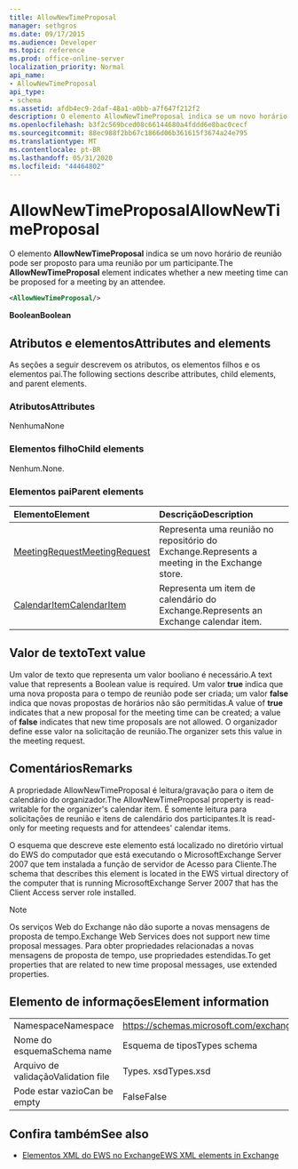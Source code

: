 ```yaml
---
title: AllowNewTimeProposal
manager: sethgros
ms.date: 09/17/2015
ms.audience: Developer
ms.topic: reference
ms.prod: office-online-server
localization_priority: Normal
api_name:
- AllowNewTimeProposal
api_type:
- schema
ms.assetid: afdb4ec9-2daf-48a1-a0bb-a7f647f212f2
description: O elemento AllowNewTimeProposal indica se um novo horário de reunião pode ser proposto para uma reunião por um participante.
ms.openlocfilehash: b3f2c569bced08c66144680a4fddd6e8bac0cecf
ms.sourcegitcommit: 88ec988f2bb67c1866d06b361615f3674a24e795
ms.translationtype: MT
ms.contentlocale: pt-BR
ms.lasthandoff: 05/31/2020
ms.locfileid: "44464802"
---
```

# <a name="allownewtimeproposal"></a><span data-ttu-id="d7304-103">AllowNewTimeProposal</span><span class="sxs-lookup"><span data-stu-id="d7304-103">AllowNewTimeProposal</span></span>

<span data-ttu-id="d7304-104">O elemento **AllowNewTimeProposal** indica se um novo horário de reunião pode ser proposto para uma reunião por um participante.</span><span class="sxs-lookup"><span data-stu-id="d7304-104">The **AllowNewTimeProposal** element indicates whether a new meeting time can be proposed for a meeting by an attendee.</span></span> 
  
```xml
<AllowNewTimeProposal/>
```

 <span data-ttu-id="d7304-105">**Boolean**</span><span class="sxs-lookup"><span data-stu-id="d7304-105">**Boolean**</span></span>
## <a name="attributes-and-elements"></a><span data-ttu-id="d7304-106">Atributos e elementos</span><span class="sxs-lookup"><span data-stu-id="d7304-106">Attributes and elements</span></span>

<span data-ttu-id="d7304-107">As seções a seguir descrevem os atributos, os elementos filhos e os elementos pai.</span><span class="sxs-lookup"><span data-stu-id="d7304-107">The following sections describe attributes, child elements, and parent elements.</span></span>
  
### <a name="attributes"></a><span data-ttu-id="d7304-108">Atributos</span><span class="sxs-lookup"><span data-stu-id="d7304-108">Attributes</span></span>

<span data-ttu-id="d7304-109">Nenhuma</span><span class="sxs-lookup"><span data-stu-id="d7304-109">None</span></span>
  
### <a name="child-elements"></a><span data-ttu-id="d7304-110">Elementos filho</span><span class="sxs-lookup"><span data-stu-id="d7304-110">Child elements</span></span>

<span data-ttu-id="d7304-111">Nenhum.</span><span class="sxs-lookup"><span data-stu-id="d7304-111">None.</span></span>
  
### <a name="parent-elements"></a><span data-ttu-id="d7304-112">Elementos pai</span><span class="sxs-lookup"><span data-stu-id="d7304-112">Parent elements</span></span>

|<span data-ttu-id="d7304-113">**Elemento**</span><span class="sxs-lookup"><span data-stu-id="d7304-113">**Element**</span></span>|<span data-ttu-id="d7304-114">**Descrição**</span><span class="sxs-lookup"><span data-stu-id="d7304-114">**Description**</span></span>|
|:-----|:-----|
|[<span data-ttu-id="d7304-115">MeetingRequest</span><span class="sxs-lookup"><span data-stu-id="d7304-115">MeetingRequest</span></span>](meetingrequest.md) <br/> |<span data-ttu-id="d7304-116">Representa uma reunião no repositório do Exchange.</span><span class="sxs-lookup"><span data-stu-id="d7304-116">Represents a meeting in the Exchange store.</span></span>  <br/> |
|[<span data-ttu-id="d7304-117">CalendarItem</span><span class="sxs-lookup"><span data-stu-id="d7304-117">CalendarItem</span></span>](calendaritem.md) <br/> |<span data-ttu-id="d7304-118">Representa um item de calendário do Exchange.</span><span class="sxs-lookup"><span data-stu-id="d7304-118">Represents an Exchange calendar item.</span></span>  <br/> |
   
## <a name="text-value"></a><span data-ttu-id="d7304-119">Valor de texto</span><span class="sxs-lookup"><span data-stu-id="d7304-119">Text value</span></span>

<span data-ttu-id="d7304-120">Um valor de texto que representa um valor booliano é necessário.</span><span class="sxs-lookup"><span data-stu-id="d7304-120">A text value that represents a Boolean value is required.</span></span> <span data-ttu-id="d7304-121">Um valor **true** indica que uma nova proposta para o tempo de reunião pode ser criada; um valor **false** indica que novas propostas de horários não são permitidas.</span><span class="sxs-lookup"><span data-stu-id="d7304-121">A value of **true** indicates that a new proposal for the meeting time can be created; a value of **false** indicates that new time proposals are not allowed.</span></span> <span data-ttu-id="d7304-122">O organizador define esse valor na solicitação de reunião.</span><span class="sxs-lookup"><span data-stu-id="d7304-122">The organizer sets this value in the meeting request.</span></span> 
  
## <a name="remarks"></a><span data-ttu-id="d7304-123">Comentários</span><span class="sxs-lookup"><span data-stu-id="d7304-123">Remarks</span></span>

<span data-ttu-id="d7304-124">A propriedade AllowNewTimeProposal é leitura/gravação para o item de calendário do organizador.</span><span class="sxs-lookup"><span data-stu-id="d7304-124">The AllowNewTimeProposal property is read-writable for the organizer's calendar item.</span></span> <span data-ttu-id="d7304-125">É somente leitura para solicitações de reunião e itens de calendário dos participantes.</span><span class="sxs-lookup"><span data-stu-id="d7304-125">It is read-only for meeting requests and for attendees' calendar items.</span></span>
  
<span data-ttu-id="d7304-126">O esquema que descreve este elemento está localizado no diretório virtual do EWS do computador que está executando o MicrosoftExchange Server 2007 que tem instalada a função de servidor de Acesso para Cliente.</span><span class="sxs-lookup"><span data-stu-id="d7304-126">The schema that describes this element is located in the EWS virtual directory of the computer that is running MicrosoftExchange Server 2007 that has the Client Access server role installed.</span></span>
  
> [!NOTE]
> <span data-ttu-id="d7304-127">Os serviços Web do Exchange não dão suporte a novas mensagens de proposta de tempo.</span><span class="sxs-lookup"><span data-stu-id="d7304-127">Exchange Web Services does not support new time proposal messages.</span></span> <span data-ttu-id="d7304-128">Para obter propriedades relacionadas a novas mensagens de proposta de tempo, use propriedades estendidas.</span><span class="sxs-lookup"><span data-stu-id="d7304-128">To get properties that are related to new time proposal messages, use extended properties.</span></span> 
  
## <a name="element-information"></a><span data-ttu-id="d7304-129">Elemento de informações</span><span class="sxs-lookup"><span data-stu-id="d7304-129">Element information</span></span>

|||
|:-----|:-----|
|<span data-ttu-id="d7304-130">Namespace</span><span class="sxs-lookup"><span data-stu-id="d7304-130">Namespace</span></span>  <br/> |https://schemas.microsoft.com/exchange/services/2006/types  <br/> |
|<span data-ttu-id="d7304-131">Nome do esquema</span><span class="sxs-lookup"><span data-stu-id="d7304-131">Schema name</span></span>  <br/> |<span data-ttu-id="d7304-132">Esquema de tipos</span><span class="sxs-lookup"><span data-stu-id="d7304-132">Types schema</span></span>  <br/> |
|<span data-ttu-id="d7304-133">Arquivo de validação</span><span class="sxs-lookup"><span data-stu-id="d7304-133">Validation file</span></span>  <br/> |<span data-ttu-id="d7304-134">Types. xsd</span><span class="sxs-lookup"><span data-stu-id="d7304-134">Types.xsd</span></span>  <br/> |
|<span data-ttu-id="d7304-135">Pode estar vazio</span><span class="sxs-lookup"><span data-stu-id="d7304-135">Can be empty</span></span>  <br/> |<span data-ttu-id="d7304-136">False</span><span class="sxs-lookup"><span data-stu-id="d7304-136">False</span></span>  <br/> |
   
## <a name="see-also"></a><span data-ttu-id="d7304-137">Confira também</span><span class="sxs-lookup"><span data-stu-id="d7304-137">See also</span></span>

- [<span data-ttu-id="d7304-138">Elementos XML do EWS no Exchange</span><span class="sxs-lookup"><span data-stu-id="d7304-138">EWS XML elements in Exchange</span></span>](ews-xml-elements-in-exchange.md)

